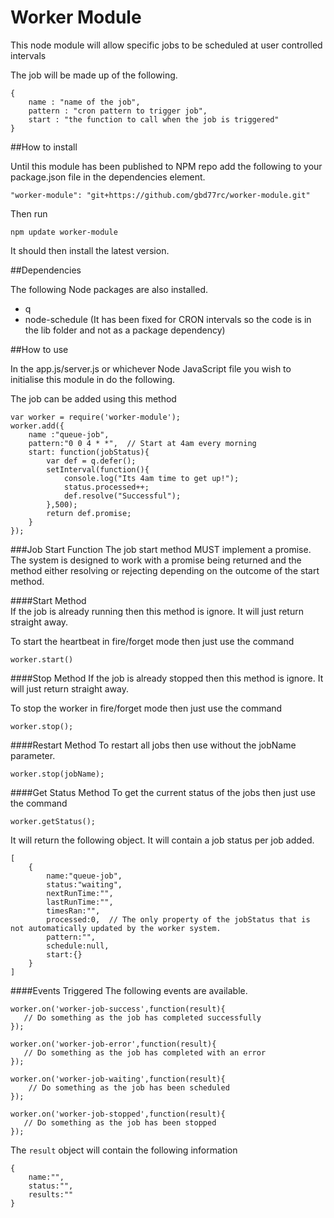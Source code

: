 Worker Module
================

This node module will allow specific jobs to be scheduled at user controlled intervals

The job will be made up of the following.

    {
        name : "name of the job",
        pattern : "cron pattern to trigger job",
        start : "the function to call when the job is triggered"
    }

##How to install

Until this module has been published to NPM repo add the following to your package.json file in the dependencies element.

    "worker-module": "git+https://github.com/gbd77rc/worker-module.git"
    
Then run 
    
    npm update worker-module
    
It should then install the latest version.

##Dependencies 

The following Node packages are also installed.

*   q
*   node-schedule (It has been fixed for CRON intervals so the code is in the lib folder and not as a package dependency)
    
##How to use

In the app.js/server.js or whichever Node JavaScript file you wish to initialise this module in do the following.

The job can be added using this method

    var worker = require('worker-module');
    worker.add({
        name :"queue-job",
        pattern:"0 0 4 * *",  // Start at 4am every morning
        start: function(jobStatus){
            var def = q.defer();
            setInterval(function(){
                console.log("Its 4am time to get up!");
                status.processed++;
                def.resolve("Successful");
            },500);
            return def.promise;
        }
    });

###Job Start Function
The job start method MUST implement a promise.  The system is designed to work with a promise being returned and the method either resolving or rejecting depending on the outcome of the start method.

####Start Method    
If the job is already running then this method is ignore.  It will just return straight away.

To start the heartbeat in fire/forget mode then just use the command
    
    worker.start()
    
####Stop Method
If the job is already stopped then this method is ignore.  It will just return straight away.

To stop the worker in fire/forget mode then just use the command
   
    worker.stop();
    
####Restart Method
To restart all jobs then use without the jobName parameter.

    worker.stop(jobName);    

####Get Status Method
To get the current status of the jobs then just use the command
    
    worker.getStatus();
    
It will return the following object.  It will contain a job status per job added.

    [
        {
            name:"queue-job",
            status:"waiting",
            nextRunTime:"",
            lastRunTime:"",
            timesRan:"",
            processed:0,  // The only property of the jobStatus that is not automatically updated by the worker system.
            pattern:"",
            schedule:null,
            start:{}
        }
    ]
    
####Events Triggered
The following events are available.

    worker.on('worker-job-success',function(result){
       // Do something as the job has completed successfully
    });

    worker.on('worker-job-error',function(result){
       // Do something as the job has completed with an error
    });

    worker.on('worker-job-waiting',function(result){
        // Do something as the job has been scheduled
    });

    worker.on('worker-job-stopped',function(result){
       // Do something as the job has been stopped
    });

The `result` object will contain the following information

    {
        name:"",
        status:"",
        results:""
    }
